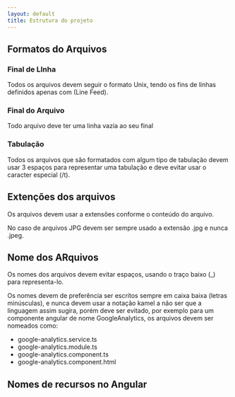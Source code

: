 ```yaml
---
layout: default
title: Estrutura do projeto
---
```


## Formatos do Arquivos

### Final de LInha

Todos os arquivos devem seguir o formato Unix, tendo os fins de linhas definidos apenas com <LF> (Line Feed).

### Final do Arquivo

Todo arquivo deve ter uma linha vazia ao seu final

### Tabulação

Todos os arquivos que são formatados com algum tipo de tabulação devem usar 3 espaços para representar uma tabulação e deve evitar usar o caracter especial <TAB> (/t).


## Extenções dos arquivos

Os arquivos devem usar a extensões conforme o conteúdo do arquivo.

No caso de arquivos JPG devem ser sempre usado a extensão .jpg e nunca .jpeg.

## Nome dos ARquivos

Os nomes dos arquivos devem evitar espaços, usando o traço baixo (_) para representa-lo.

Os nomes devem de preferência ser escritos sempre em caixa baixa (letras minúsculas), e nunca devem usar a notação kamel a não ser que a linguagem assim sugira, porém deve ser evitado, por exemplo para um componente angular de nome GoogleAnalytics, os arquivos devem ser nomeados como:

- google-analytics.service.ts
- google-analytics.module.ts
- google-analytics.component.ts
- google-analytics.component.html

## Nomes de recursos no Angular